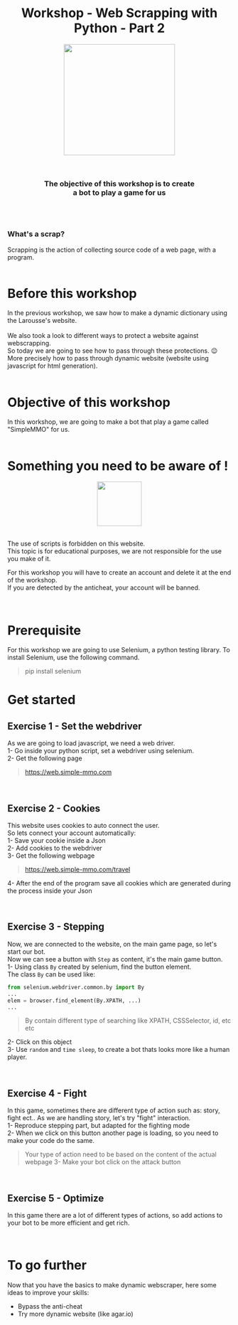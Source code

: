 <h1 align="center">
    Workshop - Web Scrapping with Python - Part 2
</h1>

<p align="center">
    <img width="250" height="250" src="https://cdn4.iconfinder.com/data/icons/emoji-2-5/64/_robot_emoticons_smiley-512.png">
</p>
<br>

<h3 align="center">
    The objective of this workshop is to create <br> a bot to play a game for us
</h3>
<br><br>

### **What's a scrap?**
Scrapping is the action of collecting source code of a web page, with a program.
<br><br>

# **Before this workshop**

In the previous workshop, we saw how to make a dynamic dictionary using 
the Larousse's website.
<br><br>
We also took a look to different ways to protect a website against webscrapping. <br>
So today we are going to see how to pass through these protections. :wink: <br>
More precisely how to pass through dynamic website (website using javascript for html generation).
<br><br>

# **Objective of this workshop**
In this workshop, we are going to make a bot that play a game called "SimpleMMO" for us.
<br><br>

# **Something you need to be aware of !**

<p align="center">
    <img width="100" height="100" src="https://upload.wikimedia.org/wikipedia/commons/thumb/f/f6/OOjs_UI_icon_alert-destructive.svg/1024px-OOjs_UI_icon_alert-destructive.svg.png">
</p>
<br>
The use of scripts is forbidden on this website.<br>
This topic is for educational purposes, we are not responsible for the use you make of it.<br>

For this workshop you will have to create an account and delete it at the end of the workshop.<br>
If you are detected by the anticheat, your account will be banned.<br>

<br>

# **Prerequisite**

For this workshop we are going to use Selenium, a python testing library.
To install Selenium, use the following command.
> pip install selenium

# **Get started**

## **Exercise 1 - Set the webdriver**

As we are going to load javascript, we need a web driver.<br>
1- Go inside your python script, set a webdriver using selenium.<br>
2- Get the following page
> https://web.simple-mmo.com

<br>

## **Exercise 2 - Cookies**

This website uses cookies to auto connect the user.<br>
So lets connect your account automatically:<br>
1- Save your cookie inside a Json<br>
2- Add cookies to the webdriver<br>
3- Get the following webpage
> https://web.simple-mmo.com/travel

4- After the end of the program save all cookies which are generated during the process inside your Json

<br>

## **Exercise 3 - Stepping**

Now, we are connected to the website, on the main game page, so let's start our bot.<br>
Now we can see a button with `Step` as content, it's the main game button.<br>
1- Using class `By` created by selenium, find the button element.<br>
The class `By` can be used like:
```python
from selenium.webdriver.common.by import By
...
elem = browser.find_element(By.XPATH, ...)
...
```
> By contain different type of searching like XPATH, CSSSelector, id, etc etc

2- Click on this object<br>
3- Use `random` and `time sleep`, to create a bot thats looks more like a human player.<br>

<br>

## **Exercise 4 - Fight**

In this game, sometimes there are different type of action such as: story, fight ect.. As we are handling story, let's try "fight" interaction.<br>
1- Reproduce stepping part, but adapted for the fighting mode<br>
2- When we click on this button another page is loading, so you need to make your code do the same.<br>
> Your type of action need to be based on the content of the actual webpage
3- Make your bot click on the attack button<br>

<br>

## **Exercise 5 - Optimize**
In this game there are a lot of different types of actions, so add actions to your bot to be more efficient and get rich.

<br>

# **To go further**
Now that you have the basics to make dynamic webscraper, here some ideas to improve your skills:
- Bypass the anti-cheat
- Try more dynamic website (like agar.io)
